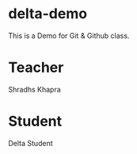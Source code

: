 # delta-demo
This is a Demo for Git &amp; Github class.

# Teacher 
Shradhs Khapra

# Student 
Delta Student